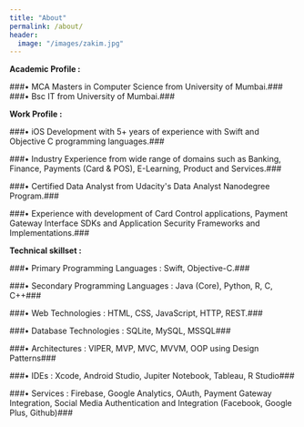 ```yaml
---
title: "About"
permalink: /about/
header:
  image: "/images/zakim.jpg"
---
```

**Academic Profile :**

###• MCA Masters in Computer Science from University of Mumbai.###
###• Bsc IT from University of Mumbai.###

**Work Profile :**

###• iOS Development with 5+ years of experience with Swift and Objective C programming languages.###

###• Industry Experience from wide range of domains such as Banking, Finance, Payments (Card & POS), E-Learning, Product and Services.###

###• Certified Data Analyst from Udacity's Data Analyst Nanodegree Program.###

###• Experience with development of Card Control applications, Payment Gateway Interface SDKs and Application Security Frameworks and Implementations.###


**Technical skillset :**

###• Primary Programming Languages : Swift, Objective-C.###

###• Secondary Programming Languages : Java (Core), Python, R, C, C++###

###• Web Technologies : HTML, CSS, JavaScript, HTTP, REST.###

###• Database Technologies : SQLite, MySQL, MSSQL###

###• Architectures : VIPER, MVP, MVC, MVVM, OOP using Design Patterns###

###• IDEs : Xcode, Android Studio, Jupiter Notebook, Tableau, R Studio###

###• Services : Firebase, Google Analytics, OAuth, Payment Gateway Integration, Social Media Authentication and Integration (Facebook, Google Plus, Github)###
